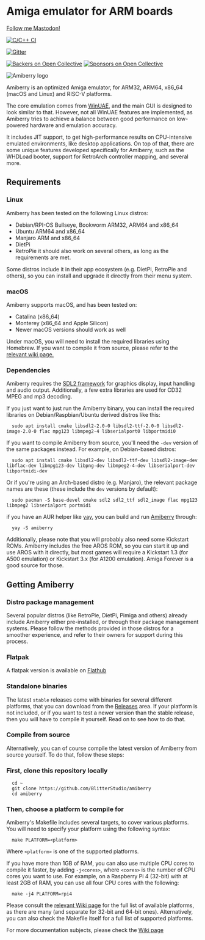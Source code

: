 # Amiga emulator for ARM boards

<a rel="me" href="https://mastodon.social/@midwan">Follow me Mastodon!</a>

[![C/C++ CI](https://github.com/midwan/amiberry/actions/workflows/c-cpp.yml/badge.svg)](https://github.com/midwan/amiberry/actions/workflows/c-cpp.yml)

[![Gitter](https://badges.gitter.im/amiberry/Amiberry.svg)](https://gitter.im/amiberry/Amiberry?utm_source=badge&utm_medium=badge&utm_campaign=pr-badge)

[![Backers on Open Collective](https://opencollective.com/amiberry/backers/badge.svg)](#backers) [![Sponsors on Open Collective](https://opencollective.com/amiberry/sponsors/badge.svg)](#sponsors)

![Amiberry logo](https://i2.wp.com/blitterstudio.com/wp-content/uploads/2020/01/Logo-v3-1.png?resize=768%2C543&ssl=1)

Amiberry is an optimized Amiga emulator, for ARM32, ARM64, x86_64 (macOS and Linux) and RISC-V platforms.

The core emulation comes from [WinUAE](https://www.winuae.net), and the main GUI is designed to look similar to that. However, not all WinUAE features are implemented, as Amiberry tries to achieve a balance between good performance on low-powered hardware and emulation accuracy.

It includes JIT support, to get high-performance results on CPU-intensive emulated environments, like desktop applications. On top of that, there are some unique features developed specifically for Amiberry, such as the WHDLoad booter, support for RetroArch controller mapping, and several more.

## Requirements

### Linux

Amiberry has been tested on the following Linux distros:

- Debian/RPI-OS Bullseye, Bookworm ARM32, ARM64 and x86_64
- Ubuntu ARM64 and x86_64
- Manjaro ARM and x86_64
- DietPi
- RetroPie
it should also work on several others, as long as the requirements are met.

Some distros include it in their app ecosystem (e.g. DietPi, RetroPie and others), so you can install and upgrade it directly from their menu system.

### macOS

Amiberry supports macOS, and has been tested on:

- Catalina (x86_64)
- Monterey (x86_64 and Apple Silicon)
- Newer macOS versions should work as well

Under macOS, you will need to install the required libraries using Homebrew.
If you want to compile it from source, please refer to the [relevant wiki page.](https://github.com/BlitterStudio/amiberry/wiki/Compiling-for-macOS)

### Dependencies

Amiberry requires the [SDL2 framework](https://libsdl.org) for graphics display, input handling and audio output. Additionally, a few extra libraries are used for CD32 MPEG and mp3 decoding.

If you just want to just run the Amiberry binary, you can install the required libraries on Debian/Raspbian/Ubuntu derived distros like this:

      sudo apt install cmake libsdl2-2.0-0 libsdl2-ttf-2.0-0 libsdl2-image-2.0-0 flac mpg123 libmpeg2-4 libserialport0 libportmidi0

If you want to compile Amiberry from source, you'll need the `-dev` version of the same packages instead. For example, on Debian-based distros:

      sudo apt install cmake libsdl2-dev libsdl2-ttf-dev libsdl2-image-dev libflac-dev libmpg123-dev libpng-dev libmpeg2-4-dev libserialport-dev libportmidi-dev

Or if you're using an Arch-based distro (e.g. Manjaro), the relevant package names are these (these include the `dev` versions by default):

      sudo pacman -S base-devel cmake sdl2 sdl2_ttf sdl2_image flac mpg123 libmpeg2 libserialport portmidi

if you have an AUR helper like [yay](https://github.com/Jguer/yay), you can build and run [Amiberry](https://aur.archlinux.org/packages/amiberry) through:

      yay -S amiberry

Additionally, please note that you will probably also need some Kickstart ROMs. Amiberry includes the free AROS ROM, so you can start it up and use AROS with it directly, but most games will require a Kickstart 1.3 (for A500 emulation) or Kickstart 3.x (for A1200 emulation). Amiga Forever is a good source for those.

## Getting Amiberry

### Distro package management

Several popular distros (like RetroPie, DietPi, Pimiga and others) already include Amiberry either pre-installed, or through their package management systems. Please follow the methods provided in those distros for a smoother experience, and refer to their owners for support during this process.

### Flatpak

A flatpak version is available on [Flathub](https://flathub.org/apps/com.blitterstudio.amiberry)

### Standalone binaries

The latest `stable` releases come with binaries for several different platforms, that you can download from the [Releases](https://github.com/midwan/amiberry/releases) area. If your platform is not included, or if you want to test a newer version than the stable release, then you will have to compile it yourself. Read on to see how to do that.

### Compile from source

Alternatively, you can of course compile the latest version of Amiberry from source yourself. To do that, follow these steps:

### First, clone this repository locally

      cd ~
      git clone https://github.com/BlitterStudio/amiberry
      cd amiberry

### Then, choose a platform to compile for

Amiberry's Makefile includes several targets, to cover various platforms.
You will need to specify your platform using the following syntax:

      make PLATFORM=<platform>

Where `<platform>` is one of the supported platforms. 

If you have more than 1GB of RAM, you can also use multiple CPU cores to compile it faster, by adding `-j<cores>`, where `<cores>` is the number of CPU cores you want to use. For example, on a Raspberry Pi 4 (32-bit) with at least 2GB of RAM, you can use all four CPU cores with the following:

      make -j4 PLATFORM=rpi4

Please consult the [relevant Wiki page](https://github.com/BlitterStudio/amiberry/wiki/Available-Platforms) for the full list of available platforms, as there are many (and separate for 32-bit and 64-bit ones).
Alternatively, you can also check the Makefile itself for a full list of supported platforms.

For more documentation subjects, please check the [Wiki page](https://github.com/BlitterStudio/amiberry/wiki)
